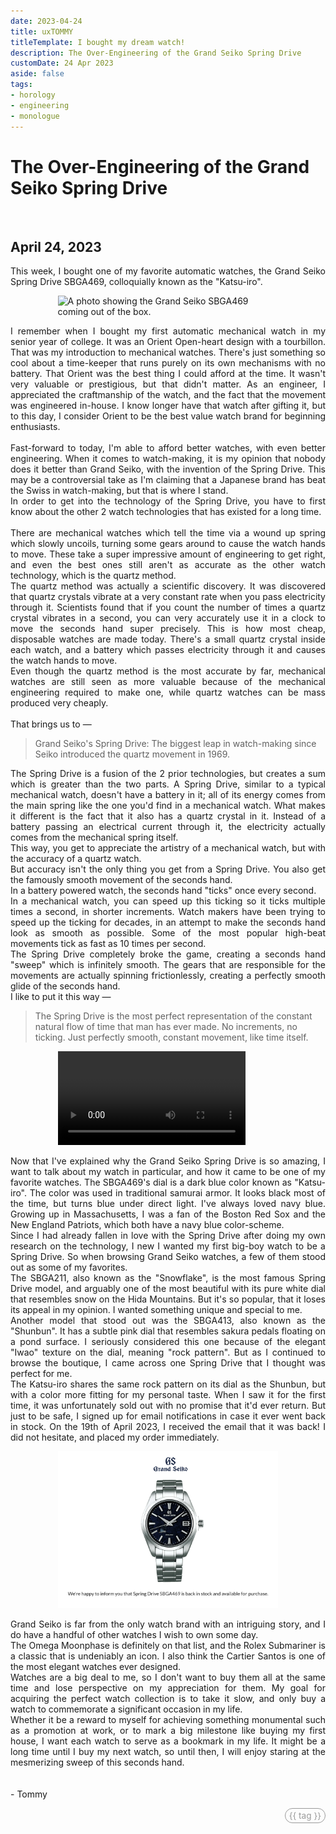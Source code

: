 ```yaml
---
date: 2023-04-24
title: uxTOMMY
titleTemplate: I bought my dream watch!
description: The Over-Engineering of the Grand Seiko Spring Drive
customDate: 24 Apr 2023
aside: false
tags:
- horology
- engineering
- monologue
---
```


<h1>The Over-Engineering of the Grand Seiko Spring Drive</h1>

<br>

<h2>April 24, 2023</h2>

<p>
    This week, I bought one of my favorite automatic watches, the Grand Seiko Spring Drive SBGA469, colloquially known as the "Katsu-iro".
</p>
<div id="unboxingImgWindow">
    <img src="../assets/blogpics/SBGA469_unboxing.jpg" alt="A photo showing the Grand Seiko SBGA469 coming out of the box."/>
</div>
<p>
    I remember when I bought my first automatic mechanical watch in my senior year of college. It was an Orient Open-heart design with a tourbillon. That was my introduction to mechanical watches. There's just something so cool about a time-keeper that runs purely on its own mechanisms with no battery. That Orient was the best thing I could afford at the time. It wasn't very valuable or prestigious, but that didn't matter. As an engineer, I appreciated the craftmanship of the watch, and the fact that the movement was engineered in-house. I know longer have that watch after gifting it, but to this day, I consider Orient to be the best value watch brand for beginning enthusiasts.
    <br><br>
    Fast-forward to today, I'm able to afford better watches, with even better engineering. When it comes to watch-making, it is my opinion that nobody does it better than Grand Seiko, with the invention of the Spring Drive. This may be a controversial take as I'm claiming that a Japanese brand has beat the Swiss in watch-making, but that is where I stand.
    <br>
    In order to get into the technology of the Spring Drive, you have to first know about the other 2 watch technologies that has existed for a long time.
    <br><br>
    There are mechanical watches which tell the time via a wound up spring which slowly uncoils, turning some gears around to cause the watch hands to move. These take a super impressive amount of engineering to get right, and even the best ones still aren't as accurate as the other watch technology, which is the quartz method.
    <br>
    The quartz method was actually a scientific discovery. It was discovered that quartz crystals vibrate at a very constant rate when you pass electricity through it. Scientists found that if you count the number of times a quartz crystal vibrates in a second, you can very accurately use it in a clock to move the seconds hand super precisely. This is how most cheap, disposable watches are made today. There's a small quartz crystal inside each watch, and a battery which passes electricity through it and causes the watch hands to move.
    <br>
    Even though the quartz method is the most accurate by far, mechanical watches are still seen as more valuable because of the mechanical engineering required to make one, while quartz watches can be mass produced very cheaply.
    <br><br>
    That brings us to —
</p>
<blockquote>
    Grand Seiko's Spring Drive: The biggest leap in watch-making since Seiko introduced the quartz movement in 1969.
</blockquote>
<p>
    The Spring Drive is a fusion of the 2 prior technologies, but creates a sum which is greater than the two parts. A Spring Drive, similar to a typical mechanical watch, doesn't have a battery in it; all of its energy comes from the main spring like the one you'd find in a mechanical watch. What makes it different is the fact that it also has a quartz crystal in it. Instead of a battery passing an electrical current through it, the electricity actually comes from the mechanical spring itself.
    <br>
    This way, you get to appreciate the artistry of a mechanical watch, but with the accuracy of a quartz watch.
    <br>
    But accuracy isn't the only thing you get from a Spring Drive. You also get the famously smooth movement of the seconds hand.
    <br>
    In a battery powered watch, the seconds hand "ticks" once every second.
    <br>
    In a mechanical watch, you can speed up this ticking so it ticks multiple times a second, in shorter increments. Watch makers have been trying to speed up the ticking for decades, in an attempt to make the seconds hand look as smooth as possible. Some of the most popular high-beat movements tick as fast as 10 times per second.
    <br>
    The Spring Drive completely broke the game, creating a seconds hand "sweep" which is infinitely smooth. The gears that are responsible for the movements are actually spinning frictionlessly, creating a perfectly smooth glide of the seconds hand.
    <br>
    I like to put it this way — 
</p>
<blockquote>
    The Spring Drive is the most perfect representation of the constant natural flow of time that man has ever made. No increments, no ticking. Just perfectly smooth, constant movement, like time itself.
</blockquote>
<div id="sweepVideoWindow">
    <video controls>
        <source src="../assets/blogpics/SBGA469_sweep.mp4" type="video/mp4" alt="A video showing the dark blue dial of the Grand Seiko SBGA469 with the rock pattern texture. The seconds hand is smoothly gliding.">
        Your browser does not support the video tag.
    </video>
</div>
<p>
    Now that I've explained why the Grand Seiko Spring Drive is so amazing, I want to talk about my watch in particular, and how it came to be one of my favorite watches. The SBGA469's dial is a dark blue color known as "Katsu-iro". The color was used in traditional samurai armor. It looks black most of the time, but turns blue under direct light. I've always loved navy blue. Growing up in Massachusetts, I was a fan of the Boston Red Sox and the New England Patriots, which both have a navy blue color-scheme.
    <br>
    Since I had already fallen in love with the Spring Drive after doing my own research on the technology, I new I wanted my first big-boy watch to be a Spring Drive. So when browsing Grand Seiko watches, a few of them stood out as some of my favorites.
    <br>
    The SBGA211, also known as the "Snowflake", is the most famous Spring Drive model, and arguably one of the most beautiful with its pure white dial that resembles snow on the Hida Mountains. But it's so popular, that it loses its appeal in my opinion. I wanted something unique and special to me.
    <br>
    Another model that stood out was the SBGA413, also known as the "Shunbun". It has a subtle pink dial that resembles sakura pedals floating on a pond surface. I seriously considered this one because of the elegant "Iwao" texture on the dial, meaning "rock pattern". But as I continued to browse the boutique, I came across one Spring Drive that I thought was perfect for me.
    <br>
    The Katsu-iro shares the same rock pattern on its dial as the Shunbun, but with a color more fitting for my personal taste. When I saw it for the first time, it was unfortunately sold out with no promise that it'd ever return. But just to be safe, I signed up for email notifications in case it ever went back in stock. On the 19th of April 2023, I received the email that it was back! I did not hesitate, and placed my order immediately.
</p>
<div id="emailImgWindow">
    <img src="../assets/blogpics/SBGA469_email.jpg" alt="A screenshot of the email stating the Grand Seiko SBGA469 is back in stock."/>
</div>
<p>
    Grand Seiko is far from the only watch brand with an intriguing story, and I do have a handful of other watches I wish to own some day.
    <br>
    The Omega Moonphase is definitely on that list, and the Rolex Submariner is a classic that is undeniably an icon. I also think the Cartier Santos is one of the most elegant watches ever designed.
    <br>
    Watches are a big deal to me, so I don't want to buy them all at the same time and lose perspective on my appreciation for them. My goal for acquiring the perfect watch collection is to take it slow, and only buy a watch to commemorate a significant occasion in my life.
    <br>
    Whether it be a reward to myself for achieving something monumental such as a promotion at work, or to mark a big milestone like buying my first house, I want each watch to serve as a bookmark in my life. It might be a long time until I buy my next watch, so until then, I will enjoy staring at the mesmerizing sweep of this seconds hand.
    <br><br><br>
    - Tommy
</p>

<div v-for="blog in blogs">
    <span id="tags" v-if="blog.basename == '2023-04-24'">
        <span id="tagPills" v-for="tag in blog.tags">
            {{ tag }}
        </span>
    </span>
</div>

<style scoped>
#unboxingImgWindow, #emailImgWindow {
    width: 70%;
    margin: 0 auto;
}
#sweepVideoWindow {
    width: 70%;
    margin: 0 auto;
}
p {
    text-align: justify;
}

#tags {
    display: flex;
    justify-content: end;
}
#tagPills {
    color: #999;
    font-size: .85rem;
    border: 1px #999 solid;
    border-radius: 1rem;
    padding: 3px 6px;
    margin-left: 4px;
}
</style>

<script>
export default {
    data() {
        return {
            blogs: <!--@include: ../blogs-metadata.json-->
        }
    }
}
</script>